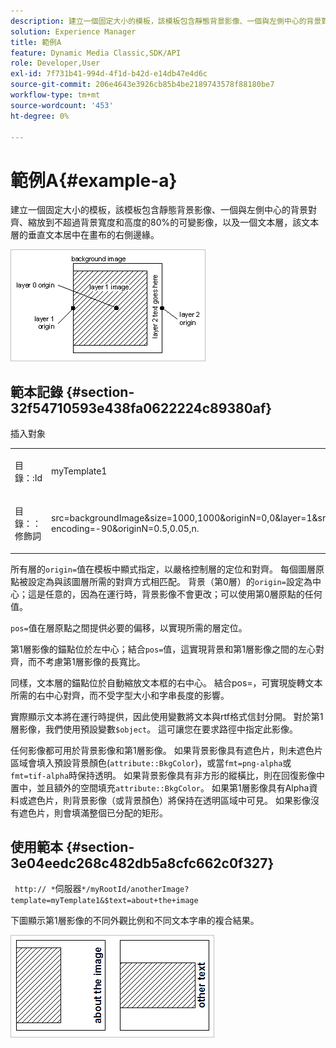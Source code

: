 ```yaml
---
description: 建立一個固定大小的模板，該模板包含靜態背景影像、一個與左側中心的背景對齊、縮放到不超過背景寬度和高度的80%的可變影像，以及一個文本層，該文本層的垂直文本居中在畫布的右側邊緣。
solution: Experience Manager
title: 範例A
feature: Dynamic Media Classic,SDK/API
role: Developer,User
exl-id: 7f731b41-994d-4f1d-b42d-e14db47e4d6c
source-git-commit: 206e4643e3926cb85b4be2189743578f88180be7
workflow-type: tm+mt
source-wordcount: '453'
ht-degree: 0%

---
```


# 範例A{#example-a}

建立一個固定大小的模板，該模板包含靜態背景影像、一個與左側中心的背景對齊、縮放到不超過背景寬度和高度的80%的可變影像，以及一個文本層，該文本層的垂直文本居中在畫布的右側邊緣。

![](assets/examplea.png)

## 範本記錄 {#section-32f54710593e438fa0622224c89380af}

插入對象

<table id="simpletable_97ECA49445634F59B3F1D100412EFC70"> 
 <tr class="strow"> 
  <td class="stentry"> <p> <span class="codeph"> 目錄：:Id  </span> </p> </td> 
  <td class="stentry"> <p> <span class="codeph"> myTemplate1  </span> </p> </td> 
 </tr> 
 <tr class="strow"> 
  <td class="stentry"> <p> <span class="codeph"> 目錄：：修飾詞  </span> </p> </td> 
  <td class="stentry"> <p> <span class="codeph"> src=backgroundImage&amp;size=1000,1000&amp;originN=0,0&amp;layer=1&amp;src=$object$&amp;size=800,800&amp;originN=-0.5,0&amp;posN=-0.5,0&amp;layer=2&amp;$text=layer+2+text+goes+text&amp;text=.....$text...rtf-encoding=-90&amp;originN=0.5,0.05,n.  </span> </p> </td> 
 </tr> 
</table>

所有層的`origin=`值在模板中顯式指定，以嚴格控制層的定位和對齊。 每個圖層原點被設定為與該圖層所需的對齊方式相匹配。 背景（第0層）的`origin=`設定為中心；這是任意的，因為在運行時，背景影像不會更改；可以使用第0層原點的任何值。

`pos=`值在層原點之間提供必要的偏移，以實現所需的層定位。

第1層影像的錨點位於左中心；結合`pos=`值，這實現背景和第1層影像之間的左心對齊，而不考慮第1層影像的長寬比。

同樣，文本層的錨點位於自動縮放文本框的右中心。 結合pos=，可實現旋轉文本所需的右中心對齊，而不受字型大小和字串長度的影響。

實際顯示文本將在運行時提供，因此使用變數將文本與rtf格式信封分開。 對於第1層影像，我們使用預設變數`$object`。 這可讓您在要求路徑中指定此影像。

任何影像都可用於背景影像和第1層影像。 如果背景影像具有遮色片，則未遮色片區域會填入預設背景顏色(`attribute::BkgColor`)，或當`fmt=png-alpha`或`fmt=tif-alpha`時保持透明。 如果背景影像具有非方形的縱橫比，則在回復影像中置中，並且額外的空間填充`attribute::BkgColor`。 如果第1層影像具有Alpha資料或遮色片，則背景影像（或背景顏色）將保持在透明區域中可見。 如果影像沒有遮色片，則會填滿整個已分配的矩形。

## 使用範本 {#section-3e04eedc268c482db5a8cfc662c0f327}

` http:// *`伺服器`*/myRootId/anotherImage?template=myTemplate1&$text=about+the+image`

下圖顯示第1層影像的不同外觀比例和不同文本字串的複合結果。

![](assets/exampleausing.png)
